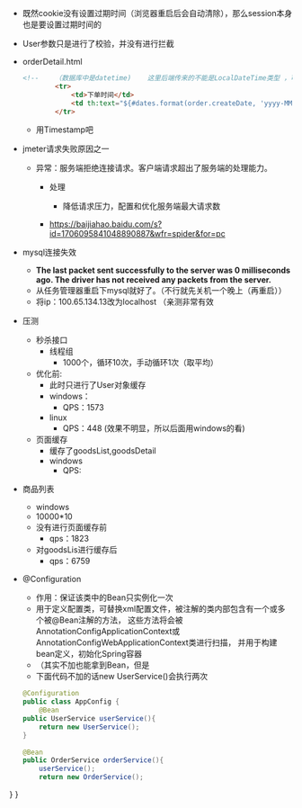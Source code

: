 - 既然cookie没有设置过期时间（浏览器重启后会自动清除），那么session本身也是要设置过期时间的

- User参数只是进行了校验，并没有进行拦截

- orderDetail.html

  ```html
  <!--    （数据库中是datetime)    这里后端传来的不能是LocalDateTime类型 ，可以是java.util.Date  java.sql.Timestamp java.sql.Date   -->
          <tr>
              <td>下单时间</td>
              <td th:text="${#dates.format(order.createDate, 'yyyy-MM-dd HH:mm:ss')}" colspan="2"></td>
          </tr>
  ```

  - 用Timestamp吧

- jmeter请求失败原因之一
  - 异常：服务端拒绝连接请求。客户端请求超出了服务端的处理能力。
    - 处理
      - 降低请求压力，配置和优化服务端最大请求数
    
    - https://baijiahao.baidu.com/s?id=1706095841048890887&wfr=spider&for=pc

- mysql连接失效
  - **The last packet sent successfully to the server was 0 milliseconds ago. The driver has not received any packets from the server.**
  - 从任务管理器重启下mysql就好了。（不行就先关机一个晚上（再重启））
  - 将ip：100.65.134.13改为localhost （亲测非常有效
- 压测
  - 秒杀接口
    - 线程组
      - 1000个，循环10次，手动循环1次（取平均）
  - 优化前:
    - 此时只进行了User对象缓存
    - windows：
      - QPS：1573
    - linux
      - QPS：448  (效果不明显，所以后面用windows的看)
  - 页面缓存
    - 缓存了goodsList,goodsDetail
    - windows
      - QPS:
- 商品列表
  - windows
  - 10000*10
  - 没有进行页面缓存前
    - qps：1823
  - 对goodsLis进行缓存后
    - qps：6759

- @Configuration

  - 作用：保证该类中的Bean只实例化一次
  - 用于定义配置类，可替换xml配置文件，被注解的类内部包含有一个或多个被@Bean注解的方法，
    这些方法将会被AnnotationConfigApplicationContext或AnnotationConfigWebApplicationContext类进行扫描，
  并用于构建bean定义，初始化Spring容器
  - （其实不加也能拿到Bean，但是
  - 下面代码不加的话new UserService()会执行两次
  
  ```java
  @Configuration
  public class AppConfig {
      @Bean
  public UserService userService(){
      return new UserService();
  }
   
  @Bean
  public OrderService orderService(){
      userService();
      return new OrderService();
}
  }	
  ```

